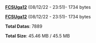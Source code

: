 [**FCSUga12**](/data/FCSUga12.txt) (08/12/22 - 23:51)- 1734 bytes

[**FCSUga12**](/data/FCSUga12.txt) (08/12/22 - 23:51)- 1734 bytes

**Total Datas**: 7889

**Total Size**: 45.46 MB / 45.5 MB
